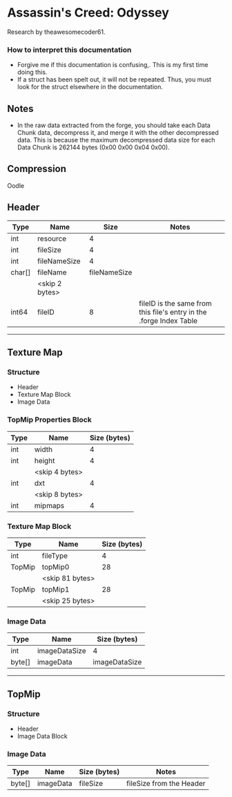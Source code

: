# Assassin's Creed: Odyssey
Research by theawesomecoder61.

### How to interpret this documentation
- Forgive me if this documentation is confusing,. This is my first time doing this.
- If a struct has been spelt out, it will not be repeated. Thus, you must look for the struct elsewhere in the documentation.

## Notes
- In the raw data extracted from the forge, you should take each Data Chunk data, decompress it, and merge it with the other decompressed data. This is because the maximum decompressed data size for each Data Chunk is 262144 bytes (0x00 0x00 0x04 0x00).

## Compression
Oodle

## Header
|  Type  |      Name      |     Size     | Notes |
|--------|----------------|--------------|-------|
| int    | resource       | 4            |       |
| int    | fileSize       | 4            |       |
| int    | fileNameSize   | 4            |       |
| char[] | fileName       | fileNameSize |       |
|        | <skip 2 bytes> |              |       |
| int64  | fileID         | 8            | fileID is the same from this file's entry in the .forge Index Table |

---

## Texture Map
### Structure
- Header
- Texture Map Block
- Image Data

### TopMip Properties Block
| Type |      Name      | Size (bytes) |
|------|----------------|--------------|
| int  | width          |            4 |
| int  | height         |            4 |
|      | <skip 4 bytes> |              |
| int  | dxt            |            4 |
|      | <skip 8 bytes> |              |
| int  | mipmaps        |            4 |

### Texture Map Block
|  Type  |      Name       | Size (bytes) |
|--------|-----------------|--------------|
| int    | fileType        | 4            |
| TopMip | topMip0         | 28           |
|        | <skip 81 bytes> |              |
| TopMip | topMip1         | 28           |
|        | <skip 25 bytes> |              |

### Image Data
|  Type  |      Name       | Size (bytes) |
|--------|-----------------|--------------|
| int    | imageDataSize   | 4            |
| byte[] | imageData       | imageDataSize|

---

## TopMip
### Structure
- Header
- Image Data Block

### Image Data
|  Type  |      Name       | Size (bytes) | Notes |
|--------|-----------------|--------------|-------|
| byte[] | imageData       | fileSize | fileSize from the Header |
